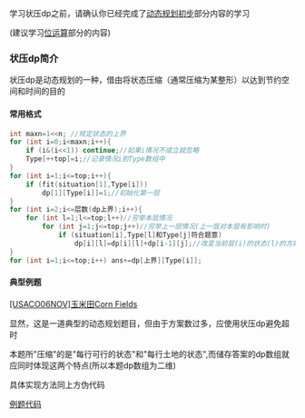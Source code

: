 学习状压dp之前，请确认你已经完成了[动态规划初步](https://oi-wiki.cf/dp/)部分内容的学习

(建议学习[位运算](https://oi-wiki.cf/math/bit/)部分的内容)

### 状压dp简介
状压dp是动态规划的一种，借由将状态压缩（通常压缩为某整形）以达到节约空间和时间的目的

#### 常用格式

```cpp
int maxn=1<<n; //规定状态的上界
for (int i=0;i<maxn;i++){
	if (i&(i<<1)) continue;//如果i情况不成立就忽略
	Type[++top]=i;//记录情况i到Type数组中
}
for (int i=1;i<=top;i++){
	if (fit(situation[1],Type[i]))
    	dp[1][Type[i]]=1;//初始化第一层
}
for (int i=2;i<=层数(dp上界);i++){
	for (int l=1;l<=top;l++)//穷举本层情况
    	for (int j=1;j<=top;j++)//穷举上一层情况(上一层对本层有影响时)
        	if (situation[i],Type[l]和Type[j]符合题意)
            	dp[i][l]=dp[i][l]+dp[i-1][j];//改变当前层(i)的状态(l)的方案种数
}
for (int i=1;i<=top;i++) ans+=dp[上界][Type[i]];
```

#### 典型例题

[[USACO06NOV]玉米田Corn Fields](https://www.luogu.org/problemnew/show/P1879)

显然，这是一道典型的动态规划题目，但由于方案数过多，应使用状压dp避免超时

本题所"压缩"的是"每行可行的状态"和"每行土地的状态",而储存答案的dp数组就应同时体现这两个特点(所以本题dp数组为二维)

具体实现方法同上方伪代码

[例题代码](https://www.luogu.org/paste/kto3ua68)
